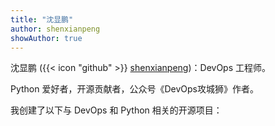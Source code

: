 ```yaml
---
title: "沈显鹏"
author: shenxianpeng
showAuthor: true
---
```


沈显鹏 ({{< icon "github" >}} [shenxianpeng](https://github.com/shenxianpeng))：DevOps 工程师。

Python 爱好者，开源贡献者，公众号《DevOps攻城狮》作者。

我创建了以下与 DevOps 和 Python 相关的开源项目：